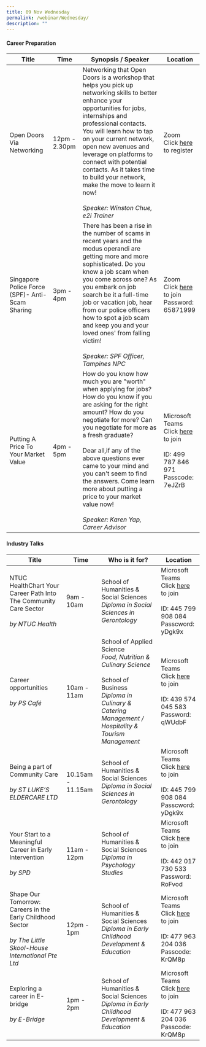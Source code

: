 ```yaml
---
title: 09 Nov Wednesday
permalink: /webinar/Wednesday/
description: ""
---
```

#### Career Preparation

| **Title** | **Time** | **Synopsis / Speaker** | **Location** |
| - | - | - | - |
| Open Doors Via Networking  | 12pm - 2.30pm | Networking that Open Doors is a workshop that helps you pick up networking skills to better enhance your opportunities for jobs, internships and professional contacts. You will learn how to tap on your current network, open new avenues and leverage on platforms to connect with potential contacts. As it takes time to build your network, make the move to learn it now! <br/><br/> *Speaker: Winston Chue, e2i Trainer* | Zoom <br/> Click [here](https://us02web.zoom.us/meeting/register/tZYqceCgpjkrHt1y4cQuPp9hyC59YBCOe6Zt) to register |
| Singapore Police Force (SPF)- Anti-Scam Sharing  | 3pm - 4pm | There has been a rise in the number of scams in recent years and the modus operandi are getting more and more sophisticated. Do you know a job scam when you come across one? As you embark on job search be it a full-time job or vacation job, hear from our police officers how to spot a job scam and keep you and your loved ones' from falling victim! <br/><br/> *Speaker: SPF Officer, Tampines NPC* | Zoom <br/> Click [here](https://us02web.zoom.us/j/81859462793) to join <br/> Password: 65871999 |
| Putting A Price To Your Market Value  | 4pm - 5pm | How do you know how much you are "worth" when applying for jobs? How do you know if you are asking for the right amount? How do you negotiate for more? Can you negotiate for more as a fresh graduate?  <br/> <br/> Dear all,if any of the above questions ever came to your mind and you can't seem to find the answers. Come learn more about putting a price to your market value now! <br/><br/> *Speaker: Karen Yap, Career Advisor*  | Microsoft Teams <br/> Click [here](https://teams.microsoft.com/l/meetup-join/19%3ameeting_OWU3NDYwZWMtZjQwOS00OTA2LTlmOWQtYmFkZDZiYjRlZTQy%40thread.v2/0?context=%7b%22Tid%22%3a%2225a99bf0-8e72-472a-ae50-adfbdf0df6f1%22%2c%22Oid%22%3a%22c083ea69-58c5-4cf2-9ce1-de712a1a8226%22%7d) to join <br/> <br/> ID: 499 787 846 971 <br/> Passcode: 7eJZrB |

#### Industry Talks

| **Title** | **Time** | **Who is it for?** | **Location** | 
| - | - | - | - |
| NTUC HealthChart Your Career Path Into The Community Care Sector  <br/><br/> *by NTUC Health* | 9am - 10am | School of Humanities & Social Sciences <br/> *Diploma in Social Sciences in Gerontology* | Microsoft Teams <br/> Click [here](https://teams.microsoft.com/l/meetup-join/19%3ameeting_YjJmMDBhMWEtODI4Yy00YTc2LWIxNDktNWMzZWQyY2FjNTJk%40thread.v2/0?context=%7b%22Tid%22%3a%2225a99bf0-8e72-472a-ae50-adfbdf0df6f1%22%2c%22Oid%22%3a%22b8beefad-1555-4674-9765-3b92bfd7fbfd%22%7d) to join <br/> <br/> ID: 445 799 908 084 <br/> Passcword: yDgk9x |
|  Career opportunities <br/><br/> *by PS Café* | 10am - 11am | School of Applied Science <br/> *Food, Nutrition & Culinary Science* <br/><br/> School of Business <br/> *Diploma in Culinary & Catering Management / Hospitality & Tourism Management* | Microsoft Teams <br/> Click [here](https://teams.microsoft.com/l/meetup-join/19%3ameeting_MjA0YzFkMDQtNTUyZi00ZGIzLTk2OTUtYjYzZThiYjE4MmI5%40thread.v2/0?context=%7b%22Tid%22%3a%2225a99bf0-8e72-472a-ae50-adfbdf0df6f1%22%2c%22Oid%22%3a%22c083ea69-58c5-4cf2-9ce1-de712a1a8226%22%7d) to join <br/> <br/> ID: 439 574 045 583 <br/> Password: qWUdbF |
| Being a part of Community Care  <br/><br/> *by ST LUKE’S ELDERCARE LTD* | 10.15am - 11.15am | School of Humanities & Social Sciences <br/> *Diploma in Social Sciences in Gerontology* | Microsoft Teams <br/> Click [here](https://teams.microsoft.com/l/meetup-join/19%3ameeting_YjJmMDBhMWEtODI4Yy00YTc2LWIxNDktNWMzZWQyY2FjNTJk%40thread.v2/0?context=%7b%22Tid%22%3a%2225a99bf0-8e72-472a-ae50-adfbdf0df6f1%22%2c%22Oid%22%3a%22b8beefad-1555-4674-9765-3b92bfd7fbfd%22%7d) to join <br/> <br/> ID: 445 799 908 084 <br/> Passcword: yDgk9x |
|  Your Start to a Meaningful Career in Early Intervention <br/><br/> *by SPD* | 11am - 12pm | School of Humanities & Social Sciences <br/> *Diploma in Psychology Studies* | Microsoft Teams <br/> Click [here](https://teams.microsoft.com/l/meetup-join/19%3ameeting_ZTA3MjU0MTYtNGE0Zi00ZTc1LWJiMDAtZGM0YWNlMGY4MWE5%40thread.v2/0?context=%7b%22Tid%22%3a%2225a99bf0-8e72-472a-ae50-adfbdf0df6f1%22%2c%22Oid%22%3a%22b8beefad-1555-4674-9765-3b92bfd7fbfd%22%7d) to join <br/> <br/>ID: 442 017 730 533 <br/> Password: RoFvod |
|  Shape Our Tomorrow: Careers in the Early Childhood Sector <br/><br/> *by The Little Skool-House International Pte Ltd* | 12pm - 1pm | School of Humanities & Social Sciences <br/> *Diploma in Early Childhood Development & Education* | Microsoft Teams <br/> Click [here](https://teams.microsoft.com/l/meetup-join/19%3ameeting_OTlhOTE0YTQtNWQxZC00NjQwLTkxN2MtOGQwYTQ3Yzc0ZmQ5%40thread.v2/0?context=%7b%22Tid%22%3a%2225a99bf0-8e72-472a-ae50-adfbdf0df6f1%22%2c%22Oid%22%3a%22b8beefad-1555-4674-9765-3b92bfd7fbfd%22%7d) to join <br/> <br/> ID: 477 963 204 036 <br/> Passcode: KrQM8p |
| Exploring a career in E-bridge  <br/><br/> *by E-Bridge* | 1pm - 2pm | School of Humanities & Social Sciences <br/> *Diploma in Early Childhood Development & Education* | Microsoft Teams <br/> Click [here](https://teams.microsoft.com/l/meetup-join/19%3ameeting_OTlhOTE0YTQtNWQxZC00NjQwLTkxN2MtOGQwYTQ3Yzc0ZmQ5%40thread.v2/0?context=%7b%22Tid%22%3a%2225a99bf0-8e72-472a-ae50-adfbdf0df6f1%22%2c%22Oid%22%3a%22b8beefad-1555-4674-9765-3b92bfd7fbfd%22%7d) to join <br/> <br/> ID: 477 963 204 036 <br/> Passcode: KrQM8p  |